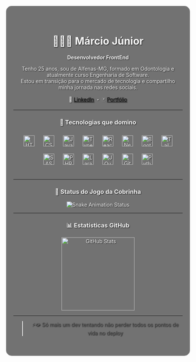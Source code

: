 <div align="center" style="
  position: relative;
  background-image: url('https://images5.alphacoders.com/967/thumb-1920-967270.png');
  background-size: cover;
  background-position: center;
  padding: 40px 20px;
  border-radius: 15px;
  color: white;
  text-shadow: 1px 1px 2px black;
">

<div style="
  position: absolute;
  top: 0;
  left: 0;
  height: 100%;
  width: 100%;
  background-color: rgba(0,0,0,0.55);
  border-radius: 15px;
  z-index: 0;
"></div>

<div style="position: relative; z-index: 1;">

# 👨🏻‍💻 Márcio Júnior  
**Desenvolvedor FrontEnd**

Tenho 25 anos, sou de Alfenas-MG, formado em Odontologia e atualmente curso Engenharia de Software.  
Estou em transição para o mercado de tecnologia e compartilho minha jornada nas redes sociais.

📎 [LinkedIn](https://www.linkedin.com/in/marciojr1999) ・ 🃏 [Portfólio](https://marcio-jr-portfolio.vercel.app/)  

---

### 🧠 Tecnologias que domino

<div align="center" style="margin-top: 10px; margin-bottom: 30px;">
  <img alt="HTML" width="30px" style="margin: 10px;" src="https://cdn.jsdelivr.net/gh/devicons/devicon/icons/html5/html5-original.svg" />
  <img alt="CSS" width="30px" style="margin: 10px;" src="https://cdn.jsdelivr.net/gh/devicons/devicon/icons/css3/css3-original.svg" />
  <img alt="JavaScript" width="30px" style="margin: 10px;" src="https://cdn.jsdelivr.net/gh/devicons/devicon/icons/javascript/javascript-original.svg" />
  <img alt="TypeScript" width="30px" style="margin: 10px;" src="https://cdn.jsdelivr.net/gh/devicons/devicon/icons/typescript/typescript-original.svg" />
  <img alt="React" width="30px" style="margin: 10px;" src="https://cdn.jsdelivr.net/gh/devicons/devicon/icons/react/react-original.svg" />
  <img alt="Next.js" width="30px" style="margin: 10px;" src="https://cdn.jsdelivr.net/gh/devicons/devicon/icons/nextjs/nextjs-original.svg" />
  <img alt="Bootstrap" width="30px" style="margin: 10px;" src="https://cdn.jsdelivr.net/gh/devicons/devicon/icons/bootstrap/bootstrap-original.svg" />
  <img alt="Tailwind" width="30px" style="margin: 10px;" src="https://cdn.jsdelivr.net/gh/devicons/devicon/icons/tailwindcss/tailwindcss-original.svg" />
  <img alt="SASS" width="30px" style="margin: 10px;" src="https://cdn.jsdelivr.net/gh/devicons/devicon/icons/sass/sass-original.svg" />
  <img alt="PHP" width="30px" style="margin: 10px;" src="https://cdn.jsdelivr.net/gh/devicons/devicon/icons/php/php-original.svg" />
  <img alt="Laravel" width="30px" style="margin: 10px;" src="https://cdn.jsdelivr.net/gh/devicons/devicon/icons/laravel/laravel-original.svg" />
  <img alt="JQuery" width="30px" style="margin: 10px;" src="https://cdn.jsdelivr.net/gh/devicons/devicon/icons/jquery/jquery-original.svg" />
  <img alt="Git" width="30px" style="margin: 10px;" src="https://cdn.jsdelivr.net/gh/devicons/devicon/icons/git/git-original.svg" />
  <img alt="Python" width="30px" style="margin: 10px;" src="https://cdn.jsdelivr.net/gh/devicons/devicon/icons/python/python-original.svg" />
</div>

---

### 🐍 Status do Jogo da Cobrinha

![Snake Animation Status](https://github.com/JuniorSixx/snake-animation/actions/workflows/snake.yml/badge.svg)

---

### 📊 Estatísticas GitHub

<img 
  alt="GitHub Stats" 
  height="200" 
  src="https://github-readme-stats.vercel.app/api?username=JuniorSixx&show_icons=true&theme=tokyonight&include_all_commits=true&locale=pt-br"
/>

---

> ⚡👁️ Só mais um dev tentando não perder todos os pontos de vida no deploy  

</div>
</div>

